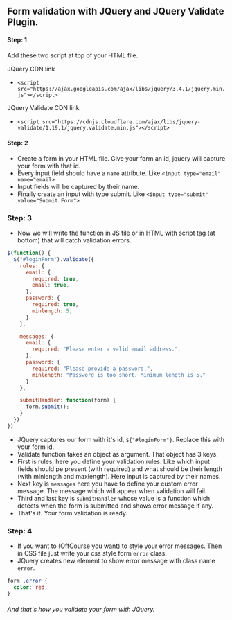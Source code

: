 ## Form validation with JQuery and JQuery Validate Plugin.

#### Step: 1
Add these two script at top of your HTML file.

JQuery CDN link
- `<script src="https://ajax.googleapis.com/ajax/libs/jquery/3.4.1/jquery.min.js"></script>`

JQuery Validate CDN link
- `<script src="https://cdnjs.cloudflare.com/ajax/libs/jquery-validate/1.19.1/jquery.validate.min.js"></script>`

#### Step: 2

- Create a form in your HTML file. Give your form an id, jquery will capture your form with that id.
- Every input field should have a `name` attribute. Like `<input type="email" name="email>`
- Input fields will be captured by their name.
- Finally create an input with type submit. Like `<input type="submit" value="Submit Form">`

### Step: 3

- Now we will write the function in JS file or in HTML with script tag (at bottom) that will catch validation errors.

```js
$(function() {
  $("#loginForm").validate({
    rules: {
      email: {
        required: true,
        email: true,
      },
      password: {
        required: true,
        minlength: 5,
      }
    },

    messages: {
      email: {
        required: "Please enter a valid email address.",
      },
      password: {
        required: "Please provide a password.",
        minlength: "Password is too short. Minimum length is 5."
      }
    },

    submitHandler: function(form) {
      form.submit();
    }
  })
})
```

- JQuery captures our form with it's id, `${"#loginForm"}`. Replace this with your form id.
- Validate function takes an object as argument. That object has 3 keys.
- First is rules, here you define your validation rules. Like which input fields should pe present (with required) and what should be their length (with minlength and maxlength). Here input is captured by their names.
- Next key is `messages` here you have to define your custom error message. The message which will appear when validation will fail.
- Third and last key is `submitHandler` whose value is a function which detects when the form is submitted and shows error message if any.
- That's it. Your form validation is ready.

### Step: 4

- If you want to (OffCourse you want) to style your error messages. Then in CSS file just write your css style form `error` class.
- JQuery creates new element to show error message with class name `error`.

```css
form .error {
  color: red;
}
```

###### And that's how you validate your form with JQuery.
